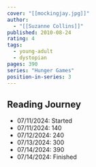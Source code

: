 ```yaml
---
cover: "[[mockingjay.jpg]]"
author:
  - "[[Suzanne Collins]]"
published: 2010-08-24
rating: 4
tags:
  - young-adult
  - dystopian
pages: 390
series: "Hunger Games"
position-in-series: 3
---
```


## Reading Journey

- 07/11/2024: Started
- 07/11/2024: 140
- 07/12/2024: 240
- 07/13/2024: 300
- 07/14/2024: 390
- 07/14/2024: Finished
